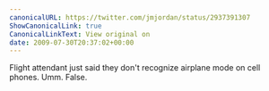 ```yaml
---
canonicalURL: https://twitter.com/jmjordan/status/2937391307
ShowCanonicalLink: true
CanonicalLinkText: View original on
date: 2009-07-30T20:37:02+00:00
---
```

Flight attendant just said they don't recognize airplane mode on cell phones. Umm. False.